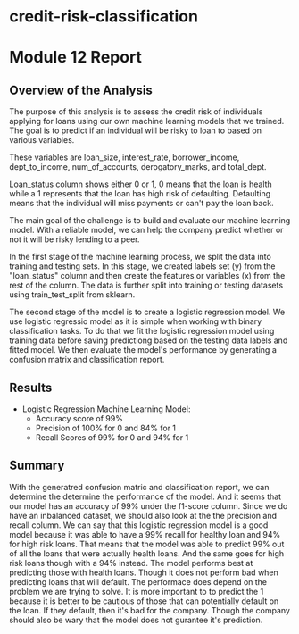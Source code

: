 # credit-risk-classification


# Module 12 Report

## Overview of the Analysis

    
The purpose of this analysis is to assess the credit risk of individuals applying for loans using our own machine learning models that we trained. The goal is to predict if an individual will be risky to loan to based on various variables. 
    
These variables are loan_size, interest_rate, borrower_income, dept_to_income, num_of_accounts, derogatory_marks, and total_dept.

Loan_status column shows either 0 or 1, 0 means that the loan is health while a 1 represents that the loan has high risk of defaulting. Defaulting means that the individual will miss payments or can't pay the loan back.
    
The main goal of the challenge is to build and evaluate our machine learning model. With a reliable model, we can help the company predict whether or not it will be risky lending to a peer.

In the first stage of the machine learning process, we split the data into training and testing sets. In this stage, we created labels set (y) from the "loan_status" column and then create the features or variables (x) from the rest of the column. The data is further split into training or testing datasets using train_test_split from sklearn. 

The second stage of the model is to create a logistic regression model. We use logistic regressio model as it is simple when working with binary classification tasks. To do that we fit the logistic regression model using training data before saving predictiong based on the testing data labels and fitted model. We then evaluate the model's performance by generating a confusion matrix and classification report.


## Results


* Logistic Regression Machine Learning Model:
    * Accuracy score of 99%
    * Precision of 100% for 0 and 84% for 1
    * Recall Scores of 99% for 0 and 94% for 1


## Summary

With the generatred confusion matric and classification report, we can determine the determine the performance of the model. And it seems that our model has an accuracy of 99% under the f1-score column. Since we do have an inbalanced dataset, we should also look at the the precision and recall column. We can say that this logistic regression model is a good model because it was able to have a 99% recall for healthy loan and 94% for high risk loans. That means that the model was able to predict 99% out of all the loans that were actually health loans. And the same goes for high risk loans though with a 94% instead. The model performs best at predicting those with health loans. Though it does not perform bad when predicting loans that will default. The performace does depend on the problem we are trying to solve. It is more important to to predict the 1 because it is better to be cautious of those that can potentially default on the loan. If they default, then it's bad for the company. Though the company should also be wary that the model does not gurantee it's prediction.




